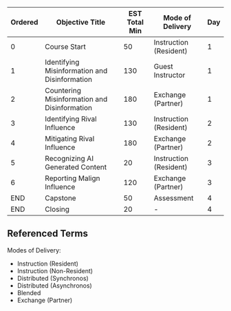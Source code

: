 | Ordered | Objective Title                               | EST Total Min | Mode of Delivery       | Day |
| ------- | --------------------------------------------- | ------------- | ---------------------- | --- |
| 0       | Course Start                                  | 50            | Instruction (Resident) | 1   |
| 1       | Identifying Misinformation and Disinformation | 130           | Guest Instructor       | 1   |
| 2       | Countering Misinformation and Disinformation  | 180           | Exchange (Partner)     | 1   |
| 3       | Identifying Rival Influence                   | 130           | Instruction (Resident) | 2   |
| 4       | Mitigating Rival Influence                    | 180           | Exchange (Partner)     | 2   |
| 5       | Recognizing AI Generated Content              | 20            | Instruction (Resident) | 3   |
| 6       | Reporting Malign Influence                    | 120           | Exchange (Partner)     | 3   |
| END     | Capstone                                      | 50            | Assessment             | 4   |
| END     | Closing                                       | 20            | -                      | 4   |


## Referenced Terms
Modes of Delivery:
-  Instruction (Resident)
-  Instruction (Non-Resident)
-  Distributed (Synchronos)
-  Distributed (Asynchronos)
-  Blended
- Exchange (Partner)
